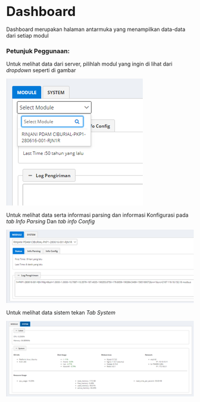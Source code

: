 # <div class="subt" style="font-size:35px;">Dashboard</div>

Dashboard merupakan halaman antarmuka yang menampilkan data-data dari setiap modul

### <div class="subt">Petunjuk Peggunaan:</div>

Untuk melihat data dari server, pilihlah modul yang ingin di lihat dari _dropdown_ seperti di gambar

<img src="media/mam72.png" style="align: center;" >

Untuk melihat data serta informasi parsing dan informasi Konfigurasi pada _tab Info Parsing_ Dan _tab info Config_

<img src="media/mam73.png" style="align: center;" >

Untuk melihat data sistem tekan _Tab System_

<img src="media/screenshot74.png" style="align: center;" >
